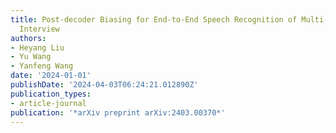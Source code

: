 ```yaml
---
title: Post-decoder Biasing for End-to-End Speech Recognition of Multi-turn Medical
  Interview
authors:
- Heyang Liu
- Yu Wang
- Yanfeng Wang
date: '2024-01-01'
publishDate: '2024-04-03T06:24:21.012890Z'
publication_types:
- article-journal
publication: '*arXiv preprint arXiv:2403.00370*'
---
```

